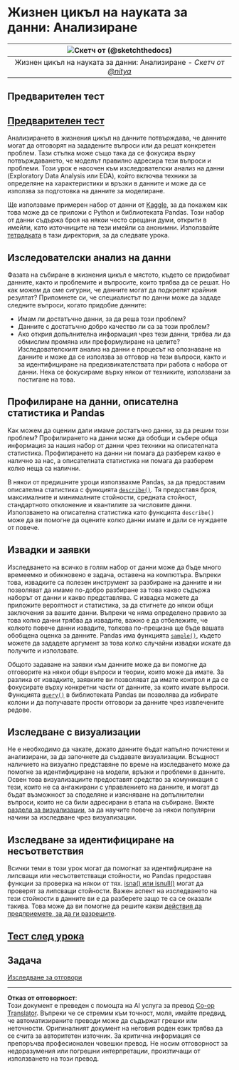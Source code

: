<!--
CO_OP_TRANSLATOR_METADATA:
{
  "original_hash": "a167aa0bfb1c46ece1b3d21ae939cc0d",
  "translation_date": "2025-09-04T21:18:47+00:00",
  "source_file": "4-Data-Science-Lifecycle/15-analyzing/README.md",
  "language_code": "bg"
}
-->
# Жизнен цикъл на науката за данни: Анализиране

|![ Скетч от [(@sketchthedocs)](https://sketchthedocs.dev) ](../../sketchnotes/15-Analyzing.png)|
|:---:|
| Жизнен цикъл на науката за данни: Анализиране - _Скетч от [@nitya](https://twitter.com/nitya)_ |

## Предварителен тест

## [Предварителен тест](https://purple-hill-04aebfb03.1.azurestaticapps.net/quiz/28)

Анализирането в жизнения цикъл на данните потвърждава, че данните могат да отговорят на зададените въпроси или да решат конкретен проблем. Тази стъпка може също така да се фокусира върху потвърждаването, че моделът правилно адресира тези въпроси и проблеми. Този урок е насочен към изследователски анализ на данни (Exploratory Data Analysis или EDA), който включва техники за определяне на характеристики и връзки в данните и може да се използва за подготовка на данните за моделиране.

Ще използваме примерен набор от данни от [Kaggle](https://www.kaggle.com/balaka18/email-spam-classification-dataset-csv/version/1), за да покажем как това може да се приложи с Python и библиотеката Pandas. Този набор от данни съдържа броя на някои често срещани думи, открити в имейли, като източниците на тези имейли са анонимни. Използвайте [тетрадката](../../../../4-Data-Science-Lifecycle/15-analyzing/notebook.ipynb) в тази директория, за да следвате урока.

## Изследователски анализ на данни

Фазата на събиране в жизнения цикъл е мястото, където се придобиват данните, както и проблемите и въпросите, които трябва да се решат. Но как можем да сме сигурни, че данните могат да подкрепят крайния резултат? 
Припомнете си, че специалистът по данни може да зададе следните въпроси, когато придобие данните:
-   Имам ли достатъчно данни, за да реша този проблем?
-   Данните с достатъчно добро качество ли са за този проблем?
-   Ако открия допълнителна информация чрез тези данни, трябва ли да обмислим промяна или преформулиране на целите?
Изследователският анализ на данни е процесът на опознаване на данните и може да се използва за отговор на тези въпроси, както и за идентифициране на предизвикателствата при работа с набора от данни. Нека се фокусираме върху някои от техниките, използвани за постигане на това.

## Профилиране на данни, описателна статистика и Pandas
Как можем да оценим дали имаме достатъчно данни, за да решим този проблем? Профилирането на данни може да обобщи и събере обща информация за нашия набор от данни чрез техники на описателната статистика. Профилирането на данни ни помага да разберем какво е налично за нас, а описателната статистика ни помага да разберем колко неща са налични.

В някои от предишните уроци използвахме Pandas, за да предоставим описателна статистика с функцията [`describe()`]( https://pandas.pydata.org/pandas-docs/stable/reference/api/pandas.DataFrame.describe.html). Тя предоставя броя, максималните и минималните стойности, средната стойност, стандартното отклонение и квантилите за числовите данни. Използването на описателна статистика като функцията `describe()` може да ви помогне да оцените колко данни имате и дали се нуждаете от повече.

## Извадки и заявки
Изследването на всичко в голям набор от данни може да бъде много времеемко и обикновено е задача, оставена на компютъра. Въпреки това, извадките са полезен инструмент за разбиране на данните и ни позволяват да имаме по-добро разбиране за това какво съдържа наборът от данни и какво представлява. С извадка можете да приложите вероятност и статистика, за да стигнете до някои общи заключения за вашите данни. Въпреки че няма определено правило за това колко данни трябва да извадите, важно е да отбележите, че колкото повече данни извадите, толкова по-прецизна ще бъде вашата обобщена оценка за данните. 
Pandas има функцията [`sample()`](https://pandas.pydata.org/pandas-docs/stable/reference/api/pandas.DataFrame.sample.html), където можете да зададете аргумент за това колко случайни извадки искате да получите и използвате.

Общото задаване на заявки към данните може да ви помогне да отговорите на някои общи въпроси и теории, които може да имате. За разлика от извадките, заявките ви позволяват да имате контрол и да се фокусирате върху конкретни части от данните, за които имате въпроси. 
Функцията [`query()`](https://pandas.pydata.org/pandas-docs/stable/reference/api/pandas.DataFrame.query.html) в библиотеката Pandas ви позволява да избирате колони и да получавате прости отговори за данните чрез извлечените редове.

## Изследване с визуализации
Не е необходимо да чакате, докато данните бъдат напълно почистени и анализирани, за да започнете да създавате визуализации. Всъщност наличието на визуално представяне по време на изследването може да помогне за идентифициране на модели, връзки и проблеми в данните. Освен това визуализациите предоставят средство за комуникация с тези, които не са ангажирани с управлението на данните, и могат да бъдат възможност за споделяне и изясняване на допълнителни въпроси, които не са били адресирани в етапа на събиране. Вижте [раздела за визуализации](../../../../../../../../../3-Data-Visualization), за да научите повече за някои популярни начини за изследване чрез визуализации.

## Изследване за идентифициране на несъответствия
Всички теми в този урок могат да помогнат за идентифициране на липсващи или несъответстващи стойности, но Pandas предоставя функции за проверка на някои от тях. [isna() или isnull()](https://pandas.pydata.org/pandas-docs/stable/reference/api/pandas.isna.html) могат да проверят за липсващи стойности. Важен аспект на изследването на тези стойности в данните ви е да разберете защо те са се оказали такива. Това може да ви помогне да решите какви [действия да предприемете, за да ги разрешите](../../../../../../../../../2-Working-With-Data/08-data-preparation/notebook.ipynb).

## [Тест след урока](https://ff-quizzes.netlify.app/en/ds/)

## Задача

[Изследване за отговори](assignment.md)

---

**Отказ от отговорност**:  
Този документ е преведен с помощта на AI услуга за превод [Co-op Translator](https://github.com/Azure/co-op-translator). Въпреки че се стремим към точност, моля, имайте предвид, че автоматизираните преводи може да съдържат грешки или неточности. Оригиналният документ на неговия роден език трябва да се счита за авторитетен източник. За критична информация се препоръчва професионален човешки превод. Не носим отговорност за недоразумения или погрешни интерпретации, произтичащи от използването на този превод.